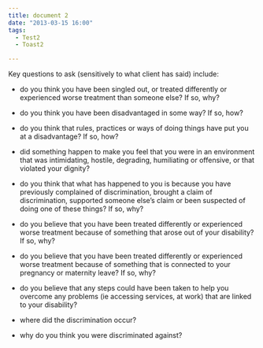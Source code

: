 ```yaml
---
title: document 2
date: "2013-03-15 16:00"
tags:
  - Test2
  - Toast2

---
```


Key questions to ask (sensitively to what client has said) include: 

* do you think you have been singled out, or treated differently or experienced worse treatment than someone else? If so, why? 
* do you think you have been disadvantaged in some way? If so, how? 
* do you think that rules, practices or ways of doing things have put you at a disadvantage? If so, how? 
* did something happen to make you feel that you were in an environment that was intimidating, hostile, degrading, humiliating or offensive, or that violated your dignity? 

* do you think that what has happened to you is because you have previously complained of discrimination, brought a claim of discrimination, supported someone else’s claim or been suspected of doing one of these things? If so, why? 

* do you believe that you have been treated differently or experienced worse treatment because of something that arose out of your disability? If so, why?

* do you believe that you have been treated differently or experienced worse treatment because of something that is connected to your pregnancy or maternity leave? If so, why? 

* do you believe that any steps could have been taken to help you overcome any problems (ie accessing services, at work) that are linked to your disability? 

* where did the discrimination occur? 

* why do you think you were discriminated against?

